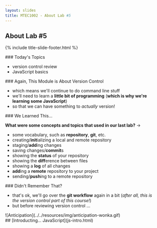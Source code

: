 ```yaml
---
layout: slides
title: MTEC1002 - About Lab #5
---
```


<section markdown="block" class="title-slide">

# About Lab #5

{% include title-slide-footer.html %}
</section>

<section markdown="block">
### Today's Topics

* version control review
* JavaScript basics

</section>

<section markdown="block">
### Again, This Module is About Version Control

* which means we'll continue to do command line stuff
* we'll need to learn a __little bit of programming__ (__which is why we're learning some JavaScript__)
* so that we can have something to _actually_ version!
</section>

<section markdown="block">
### We Learned This...

__What were some concepts and topics that used in our last lab?__ &rarr;

<div class="incremental" markdown="block">

* some vocabulary, such as __repository__, __git__, etc.
* creating/<strong>init</strong>ializing a local and remote repository
* staging/<strong>add</strong>ing changes
* saving changes/<strong>commit</strong>s
* showing the <strong>status</strong> of your repository
* showing the <strong>diff</strong>erence between files
* showing a <strong>log</strong> of all changes
* <strong>add</strong>ing a <strong>remote</strong> repository to your project
* sending/<strong>push</strong>ing to a remote repository
</div>
</section>

<section markdown="block">
### Didn't Remember That?

* that's ok, we'll go over the __git workflow__ again in a bit (_after all, this is the version control part of this course!_)
* but before reviewing version control ...

<div markdown="block" class="img-container">
![Anticipation](../../resources/img/anticipation-wonka.gif)
</div>
</section>

<section markdown="block">
## [Introducting... JavaScript](js-intro.html)
</section>
